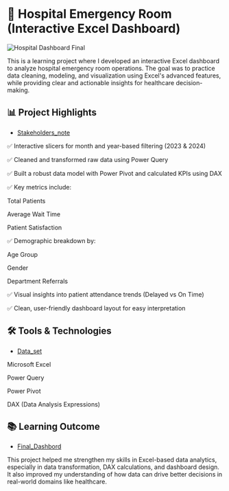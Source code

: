 # 🏥 Hospital Emergency Room (Interactive Excel Dashboard)
![Hospital Dashboard Final ](https://github.com/user-attachments/assets/91be1b4a-f3f0-4633-b701-0ca344db635c)

This is a learning project where I developed an interactive Excel dashboard to analyze hospital emergency room operations. The goal was to practice data cleaning, modeling, and visualization using Excel's advanced features, while providing clear and actionable insights for healthcare decision-making.

## 📊 Project Highlights
- <a href="https://github.com/simhadrisunil/Hospital-Emergency-Room-Excel-dashboed/blob/main/KPI's%20of%20Project.pptx"> Stakeholders_note</a>

✅ Interactive slicers for month and year-based filtering (2023 & 2024)

✅ Cleaned and transformed raw data using Power Query

✅ Built a robust data model with Power Pivot and calculated KPIs using DAX

✅ Key metrics include:

Total Patients

Average Wait Time

Patient Satisfaction

✅ Demographic breakdown by:

Age Group

Gender

Department Referrals 

✅ Visual insights into patient attendance trends (Delayed vs On Time)

✅ Clean, user-friendly dashboard layout for easy interpretation

## 🛠 Tools & Technologies
- <a href="https://github.com/simhadrisunil/Hospital-Emergency-Room-Excel-dashboed/blob/main/Hospital%20Emergency%20Room%20Data.csv"> Data_set</a>

Microsoft Excel

Power Query

Power Pivot

DAX (Data Analysis Expressions)

## 📚 Learning Outcome

- <a href="https://github.com/simhadrisunil/Hospital-Emergency-Room-Excel-dashboed/blob/main/Hospital%20Emergency%20Dashbord.xlsx">Final_Dashbord</a>

This project helped me strengthen my skills in Excel-based data analytics, especially in data transformation, DAX calculations, and dashboard design. It also improved my understanding of how data can drive better decisions in real-world domains like healthcare.
